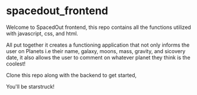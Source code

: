 # spacedout_frontend

Welcome to SpacedOut frontend, this repo contains all the functions utilized with javascript, css, and html.

All put together it creates a functioning application that not only informs the user on Planets i.e their name, galaxy, moons, mass, gravity, and sicovery date,
it also allows the user to comment on whatever planet they think is the coolest!

Clone this repo along with the backend to get started,

You'll be starstruck!

